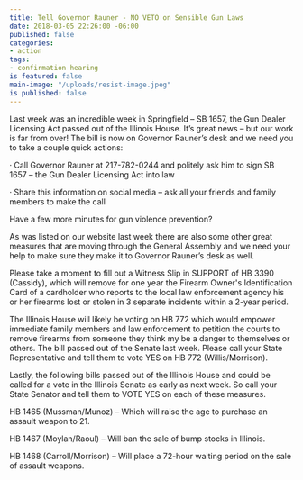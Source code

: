 ```yaml
---
title: Tell Governor Rauner - NO VETO on Sensible Gun Laws
date: 2018-03-05 22:26:00 -06:00
published: false
categories:
- action
tags:
- confirmation hearing
is featured: false
main-image: "/uploads/resist-image.jpeg"
is published: false
---
```


Last week was an incredible week in Springfield – SB 1657, the Gun Dealer Licensing Act passed out of the Illinois House.  It’s great news – but our work is far from over!  The bill is now on Governor Rauner’s desk and we need you to take a couple quick actions:

·      Call Governor Rauner at 217-782-0244 and politely ask him to sign SB 1657 – the Gun Dealer Licensing Act into law

·      Share this information on social media – ask all your friends and family members to make the call
 
Have a few more minutes for gun violence prevention?
 
As was listed on our website last week there are also some other great measures that are moving through the General Assembly and we need your help to make sure they make it to Governor Rauner’s desk as well.   

Please take a moment to fill out a Witness Slip in SUPPORT of HB 3390 (Cassidy), which will remove for one year the Firearm Owner's Identification Card of a cardholder who reports to the local law enforcement agency his or her firearms lost or stolen in 3 separate incidents within a 2-year period. 

The Illinois House will likely be voting on HB 772 which would empower immediate family members and law enforcement to petition the courts to remove firearms from someone they think my be a danger to themselves or others.  The bill passed out of the Senate last week.  Please call your State Representative and tell them to vote YES on HB 772 (Willis/Morrison). 

Lastly, the following bills passed out of the Illinois House and could be called for a vote in the Illinois Senate as early as next week.  So call your State Senator and tell them to VOTE YES on each of these measures.

HB 1465 (Mussman/Munoz) – Which will raise the age to purchase an assault weapon to 21.

HB 1467 (Moylan/Raoul) – Will ban the sale of bump stocks in Illinois.

HB 1468 (Carroll/Morrison) – Will place a 72-hour waiting period on the sale of assault weapons.
